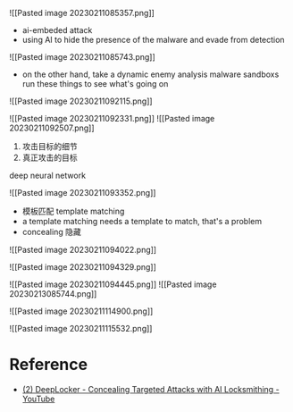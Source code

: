 ![[Pasted image 20230211085357.png]]

- ai-embeded attack
- using AI to hide the presence of the malware and evade from detection
 
![[Pasted image 20230211085743.png]]

- on the other hand, take a dynamic enemy analysis malware sandboxs run these things to see what's going on

![[Pasted image 20230211092115.png]]

![[Pasted image 20230211092331.png]]
![[Pasted image 20230211092507.png]]
1. 攻击目标的细节
2. 真正攻击的目标

deep neural network

![[Pasted image 20230211093352.png]]

- 模板匹配 template matching
- a template matching needs a template to match, that's a problem
- concealing 隐藏

![[Pasted image 20230211094022.png]]

![[Pasted image 20230211094329.png]]

![[Pasted image 20230211094445.png]]
![[Pasted image 20230213085744.png]]

![[Pasted image 20230211114900.png]]

![[Pasted image 20230211115532.png]]



# Reference
- [(2) DeepLocker - Concealing Targeted Attacks with AI Locksmithing - YouTube](https://www.youtube.com/watch?v=9gPl1DrJfSU)
